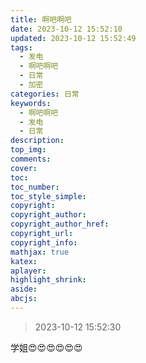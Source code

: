 ```yaml
---
title: 啊吧啊吧
date: 2023-10-12 15:52:10
updated: 2023-10-12 15:52:49
tags:
  - 发电
  - 啊吧啊吧
  - 日常
  - 加密
categories: 日常
keywords:
  - 啊吧啊吧
  - 发电
  - 日常
description: 
top_img:
comments:
cover:
toc:
toc_number:
toc_style_simple:
copyright:
copyright_author:
copyright_author_href:
copyright_url:
copyright_info:
mathjax: true
katex:
aplayer:
highlight_shrink:
aside:
abcjs:
---
```


> 2023-10-12 15:52:30

学姐😍😍😍😍😍😍
